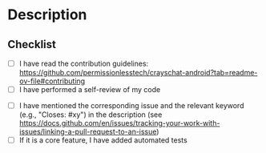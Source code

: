 # Description

## Checklist
<!--
  To help us keep the issue tracker clean and work as efficient as possible,
  please make sure that you have done all of the following.
  You can tick the boxes below by placing an x inside the brackets like this: [x]
-->
- [ ] I have read the contribution guidelines: <https://github.com/permissionlesstech/crayschat-android?tab=readme-ov-file#contributing>
- [ ] I have performed a self-review of my code
<!-- - [ ] I have run the automated code checks using `./gradlew checkstyle spotbugsPlayDebug spotbugsDebug :app:lintPlayDebug` -->
- [ ] I have mentioned the corresponding issue and the relevant keyword (e.g., "Closes: #xy") in the description (see <https://docs.github.com/en/issues/tracking-your-work-with-issues/linking-a-pull-request-to-an-issue>)
- [ ] If it is a core feature, I have added automated tests
